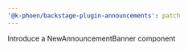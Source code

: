 ```yaml
---
'@k-phoen/backstage-plugin-announcements': patch
---
```


Introduce a NewAnnouncementBanner component
